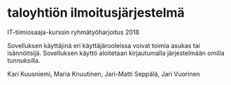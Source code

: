 # taloyhtiön ilmoitusjärjestelmä
IT-tiimiosaaja-kurssin ryhmätyöharjoitus 2018

Sovelluksen käyttäjinä eri käyttäjärooleissa voivat toimia asukas tai isännöitsijä.
Sovelluksen käyttö aloitetaan kirjautumalla järjestelmään omilla tunnuksilla. 

Kari Kuusniemi, Maria Knuutinen, Jari-Matti Seppälä, Jari Vuorinen
